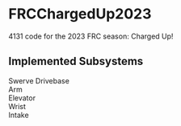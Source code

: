 # FRCChargedUp2023
4131 code for the 2023 FRC season: Charged Up!  

Implemented Subsystems  
-----
Swerve Drivebase  
Arm  
Elevator  
Wrist  
Intake  

